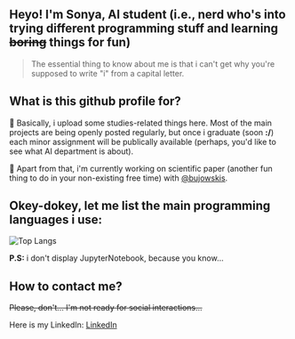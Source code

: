 ## Heyo! I'm Sonya, AI student (i.e., nerd who's into trying different programming stuff and learning ~~boring~~ things for fun)

> The essential thing to know about me is that i can't get why you're supposed to write "i" from a capital letter.

## What is this github profile for?

:turtle: Basically, i upload some studies-related things here. Most of the main projects are being openly posted regularly, but once i graduate (soon **:/**) each minor assignment will be publically available (perhaps, you'd like to see what AI department is about).

:turtle: Apart from that, i'm currently working on scientific paper (another fun thing to do in your non-existing free time) with [@bujowskis](https://github.com/bujowskis).

## Okey-dokey, let me list the main programming languages i use:

![Top Langs](https://github-readme-stats.vercel.app/api/top-langs/?username=allsuitablenamesarealreadytaken&hide=jupyter%20notebook&theme=tokyonight&count-private=true)

**P.S:** i don't display JupyterNotebook, because you know...

## How to contact me?

~~Please, don't... I'm not ready for social interactions...~~

Here is my LinkedIn: [LinkedIn](https://www.linkedin.com/in/sofya-aksenyuk-36a20b254/)

